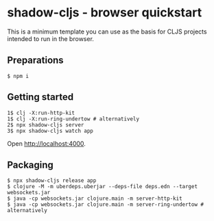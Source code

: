 # shadow-cljs - browser quickstart

This is a minimum template you can use as the basis for CLJS projects intended to run in the browser.

## Preparations

    $ npm i

## Getting started

    1$ clj -X:run-http-kit
    1$ clj -X:run-ring-undertow # alternatively
    2$ npx shadow-cljs server
    3$ npx shadow-cljs watch app

Open [http://localhost:4000](http://localhost:4000). 

## Packaging

    $ npx shadow-cljs release app
    $ clojure -M -m uberdeps.uberjar --deps-file deps.edn --target websockets.jar
    $ java -cp websockets.jar clojure.main -m server-http-kit
    $ java -cp websockets.jar clojure.main -m server-ring-undertow # alternatively
